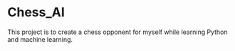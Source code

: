 # Chess_AI
This project is to create a chess opponent for myself while learning Python and machine learning.
